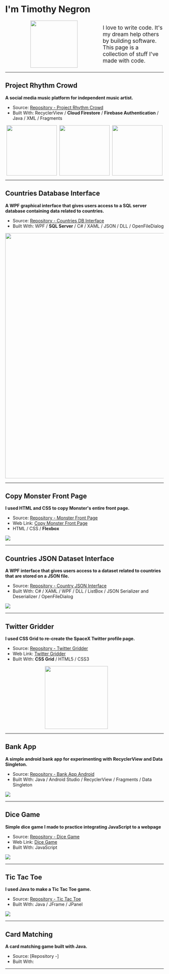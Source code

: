 # I'm Timothy Negron

<div style="display: flex; align-items: center">
<img src="assets/tim.jpeg" style="margin-left: 2vh" width=150/>
    <div style="width: 350px; margin-left: 2vh; font-size: 13pt">
        I love to write code. It's my dream help others by building software. This page is a collection of stuff I've made with code.
    </div>
</div>


---

## Project Rhythm Crowd

**A social media music platform for independent music artist.**
* Source: [Repository - Project Rhythm Crowd](https://github.com/timothynegron/project-rhythm-crowd)
* Built With: RecyclerView / **Cloud Firestore** / **Firebase Authentication** / Java / XML /  Fragments 

<div style="display: flex; justify-content: space-around">
    <img src="assets/sign-in.png" width=160/>
    <img src="assets/global-feed.png" width=160/>
    <img src="assets/comments.png" width=160>
    <!-- <img src="assets/sign-up.png" width=160/> -->
</div>


---


## Countries Database Interface

**A WPF graphical interface that gives users access to a SQL server database containing data related to countries.**
* Source: [Repository - Countries DB Interface](https://github.com/timothynegron/country-db-interface)
* Built With: WPF / **SQL Server** / C# / XAML / JSON / DLL / OpenFileDialog

<img src="assets/wpf-image.png" width=780/>

---

## Copy Monster Front Page

**I used HTML and CSS to copy Monster's entire front page.**
* Source: [Repository - Monster Front Page](https://github.com/timothynegron/copy-monster-front-page)
* Web Link: [Copy Monster Front Page](https://timothynegron.github.io/copy-monster-front-page/)
* HTML / CSS / **Flexbox**

<img src="assets/monster-image.png"/>

---

## Countries JSON Dataset Interface

**A WPF interface that gives users access to a dataset related to countries that are stored on a JSON file.**

* Source: [Repository - Country JSON Interface](https://github.com/timothynegron/country-json-interface)
* Built With: C# / XAML / WPF / DLL / ListBox / JSON Serializer and Deserializer / OpenFileDialog

<img src="assets/wpf-2-image.png"/>

---

## Twitter Gridder

**I used CSS Grid to re-create the SpaceX Twitter profile page.**

* Source: [Repository - Twitter Gridder](https://github.com/timothynegron/twitter-gridder)
* Web Link: [Twitter Gridder](https://timothynegron.github.io/twitter-gridder/)
* Built With: **CSS Grid** / HTML5 / CSS3

<div style="display: block;margin-left: auto;margin-right: auto; width: 50%;">
    <img src="assets/twitter-image.png" width=200 style="align-self: center">
</div>


---

## Bank App

**A simple android bank app for experimenting with RecyclerView and Data Singleton.**

* Source: [Repository - Bank App Android](https://github.com/timothynegron/bank-app-android)
* Built With: Java / Android Studio / RecyclerView / Fragments / Data Singleton

<img src="assets/bank-app.png"/>

---

## Dice Game

**Simple dice game I made to practice integrating JavaScript to a webpage**

* Source: [Repository - Dice Game]()
* Web Link: [Dice Game](https://timothynegron.github.io/dice-game/)
* Built With: JavaScript

<img src="assets/dice-game.png"/>

---

## Tic Tac Toe

**I used Java to make a Tic Tac Toe game.**

* Source: [Repository - Tic Tac Toe]()
* Built With: Java / JFrame / JPanel

<img src="assets/ttt.png"/>

---

## Card Matching

**A card matching game built with Java.**

* Source: [Repository -]
* Built With:

<!-- <img src="assets/card-image.png>"/> -->

---

